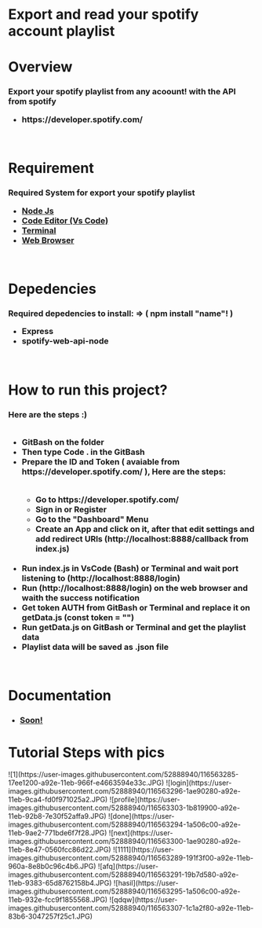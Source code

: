 # Export and read your spotify account playlist
<h1> Overview </h1>
  <h3> Export your spotify playlist from any acoount! with the API from spotify <br> 
  <ul> 
    <li> https://developer.spotify.com/ </li> 
  </ul> 
</h3> <br>

<h1> Requirement </h1>
  <h3> Required System for export your spotify playlist <br>
<ul>
  <li> <a href="https://nodejs.org"> Node Js </a> </li>
  <li> <a href="https://code.visualstudio.com"> Code Editor (Vs Code) </a> </li>
  <li> <a href="https://www.microsoft.com/en-us/p/windows-terminal/9n0dx20hk701#activetab=pivot:overviewtab"> Terminal </a> </li>
  <li> <a href="https://chrome.com"> Web Browser </a> </li>
  </ul>
</h3> <br>

<h1> Depedencies </h1>
  <h3> Required depedencies to install: => ( npm install "name"! ) <br>
 <ul>
  <li> Express  </li> 
  <li> spotify-web-api-node </li>
  </ul>
</h3> <br>

<h1> How to run this project? </h1>
  <h3> Here are the steps :) <br></br>
 <ul>
  <li> GitBash on the folder </li>
  <li> Then type Code . in the GitBash </li>
  <li> Prepare the ID and Token ( avaiable from https://developer.spotify.com/ ), Here are the steps: </li> <br>
 
   <ul>
    <li>  Go to https://developer.spotify.com/ </li>
    <li>  Sign in or Register </li>
    <li>  Go to the "Dashboard" Menu </li>
    <li>  Create an App and click on it, after that edit settings and add redirect URls (http://localhost:8888/callback from index.js)</li> </ul> <br>
  
  <li> Run index.js in VsCode (Bash) or Terminal and wait port listening to (http://localhost:8888/login) </li>
  <li> Run (http://localhost:8888/login) on the web browser and waith the success notification </li>
  <li> Get token AUTH from GitBash or Terminal and replace it on getData.js (const token = "") </li>
  <li> Run getData.js on GitBash or Terminal and get the playlist data </li>
  <li> Playlist data will be saved as .json file </li>
 </ul>
</h3> <br>

<h1> Documentation </h1>
  <ul>
  <li> <h3> <a href = "https://apiary.io/"> Soon! </a> </h3> </li>
  </ul>
  
<h1> Tutorial Steps with pics </h1>
![1](https://user-images.githubusercontent.com/52888940/116563285-17ee1200-a92e-11eb-966f-e4663594e33c.JPG)
![login](https://user-images.githubusercontent.com/52888940/116563296-1ae90280-a92e-11eb-9ca4-fd0f971025a2.JPG)
![profile](https://user-images.githubusercontent.com/52888940/116563303-1b819900-a92e-11eb-92b8-7e30f52affa9.JPG)
![done](https://user-images.githubusercontent.com/52888940/116563294-1a506c00-a92e-11eb-9ae2-771bde6f7f28.JPG)
![next](https://user-images.githubusercontent.com/52888940/116563300-1ae90280-a92e-11eb-8e47-0560fcc86d22.JPG)
![1111](https://user-images.githubusercontent.com/52888940/116563289-191f3f00-a92e-11eb-960a-8e8b0c96c4b6.JPG)
![afq](https://user-images.githubusercontent.com/52888940/116563291-19b7d580-a92e-11eb-9383-65d8762158b4.JPG)
![hasil](https://user-images.githubusercontent.com/52888940/116563295-1a506c00-a92e-11eb-932e-fcc9f1855568.JPG)
![qdqw](https://user-images.githubusercontent.com/52888940/116563307-1c1a2f80-a92e-11eb-83b6-3047257f25c1.JPG)
  
